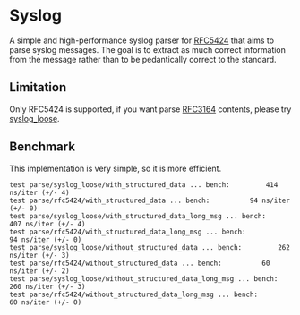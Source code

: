 # Syslog

A simple and high-performance syslog parser for [RFC5424](https://tools.ietf.org/html/rfc5424) that aims to parse
syslog messages. The goal is to extract as much correct information from the message rather
than to be pedantically correct to the standard.

## Limitation
Only RFC5424 is supported, if you want parse [RFC3164](https://datatracker.ietf.org/doc/html/rfc3164) contents, please try [syslog_loose](https://docs.rs/syslog_loose/).

## Benchmark
This implementation is very simple, so it is more efficient.

```text
test parse/syslog_loose/with_structured_data ... bench:         414 ns/iter (+/- 4)
test parse/rfc5424/with_structured_data ... bench:          94 ns/iter (+/- 0)
test parse/syslog_loose/with_structured_data_long_msg ... bench:         407 ns/iter (+/- 4)
test parse/rfc5424/with_structured_data_long_msg ... bench:          94 ns/iter (+/- 0)
test parse/syslog_loose/without_structured_data ... bench:         262 ns/iter (+/- 3)
test parse/rfc5424/without_structured_data ... bench:          60 ns/iter (+/- 2)
test parse/syslog_loose/without_structured_data_long_msg ... bench:         260 ns/iter (+/- 3)
test parse/rfc5424/without_structured_data_long_msg ... bench:          60 ns/iter (+/- 0)

```
